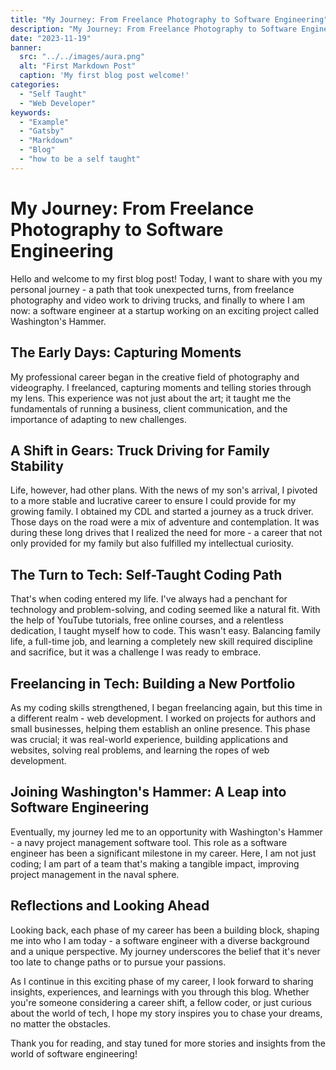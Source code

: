 ```yaml
---
title: "My Journey: From Freelance Photography to Software Engineering"
description: "My Journey: From Freelance Photography to Software Engineering"
date: "2023-11-19"
banner:
  src: "../../images/aura.png"
  alt: "First Markdown Post"
  caption: 'My first blog post welcome!'
categories:
  - "Self Taught"
  - "Web Developer"
keywords:
  - "Example"
  - "Gatsby"
  - "Markdown"
  - "Blog"
  - "how to be a self taught"
---
```


# My Journey: From Freelance Photography to Software Engineering

Hello and welcome to my first blog post! Today, I want to share with you my personal journey - a path that took unexpected turns, from freelance photography and video work to driving trucks, and finally to where I am now: a software engineer at a startup working on an exciting project called Washington's Hammer.

## The Early Days: Capturing Moments

My professional career began in the creative field of photography and videography. I freelanced, capturing moments and telling stories through my lens. This experience was not just about the art; it taught me the fundamentals of running a business, client communication, and the importance of adapting to new challenges.

## A Shift in Gears: Truck Driving for Family Stability

Life, however, had other plans. With the news of my son's arrival, I pivoted to a more stable and lucrative career to ensure I could provide for my growing family. I obtained my CDL and started a journey as a truck driver. Those days on the road were a mix of adventure and contemplation. It was during these long drives that I realized the need for more - a career that not only provided for my family but also fulfilled my intellectual curiosity.

## The Turn to Tech: Self-Taught Coding Path

That's when coding entered my life. I've always had a penchant for technology and problem-solving, and coding seemed like a natural fit. With the help of YouTube tutorials, free online courses, and a relentless dedication, I taught myself how to code. This wasn't easy. Balancing family life, a full-time job, and learning a completely new skill required discipline and sacrifice, but it was a challenge I was ready to embrace.

## Freelancing in Tech: Building a New Portfolio

As my coding skills strengthened, I began freelancing again, but this time in a different realm - web development. I worked on projects for authors and small businesses, helping them establish an online presence. This phase was crucial; it was real-world experience, building applications and websites, solving real problems, and learning the ropes of web development.

## Joining Washington's Hammer: A Leap into Software Engineering

Eventually, my journey led me to an opportunity with Washington's Hammer - a navy project management software tool. This role as a software engineer has been a significant milestone in my career. Here, I am not just coding; I am part of a team that's making a tangible impact, improving project management in the naval sphere.

## Reflections and Looking Ahead

Looking back, each phase of my career has been a building block, shaping me into who I am today - a software engineer with a diverse background and a unique perspective. My journey underscores the belief that it's never too late to change paths or to pursue your passions.

As I continue in this exciting phase of my career, I look forward to sharing insights, experiences, and learnings with you through this blog. Whether you're someone considering a career shift, a fellow coder, or just curious about the world of tech, I hope my story inspires you to chase your dreams, no matter the obstacles.

Thank you for reading, and stay tuned for more stories and insights from the world of software engineering!
